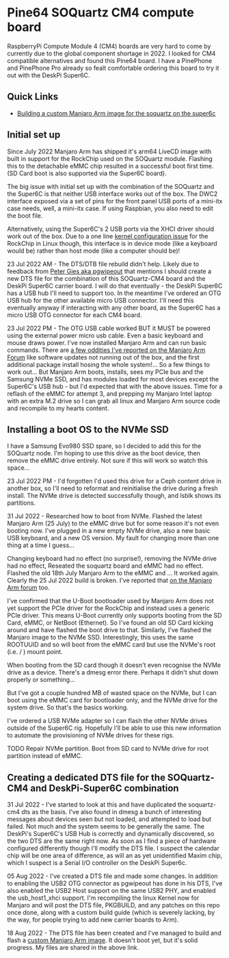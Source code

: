 # Pine64 SOQuartz CM4 compute board

RaspberryPi Compute Module 4 (CM4) boards are very hard to come by currently
due to the global component shortage in 2022. I looked for CM4 compatible
alternatives and found this Pine64 board. I have a PinePhone and PinePhone Pro
already so fealt comfortable ordering this board to try it out with the
DeskPi Super6C.

## Quick Links

- [Building a custom Manjaro Arm image for the soquartz on the super6c](./image-build-manjaro.md)

## Initial set up

Since July 2022 Manjaro Arm has shipped it's arm64 LiveCD image with built in support
for the RockChip used on the SOQuartz module. Flashing this to the detachable eMMC chip
resulted in a successful boot first time. (SD Card boot is also supported via the Super6C board).

The big issue with initial set up with the combination of the SOQuartz and the Super6C is that
neither USB interface works out of the box. The DWC2 interface exposed via a set of pins for
the front panel USB ports of a mini-itx case needs, well, a mini-itx case. If using Raspbian,
you also need to edit the boot file.

Alternatively, using the Super6C's 2 USB ports via the XHCI driver should work out of the box.
Due to a one line
[kernel configuration issue](https://lore.kernel.org/all/CAMdYzYqRcrawKc-GsTgwnPuJBJoKTn9Arfpj_Vjnt+3DeT7k9w@mail.gmail.com/T/) 
for the RockChip in Linux though, this interface is
in device mode (like a keyboard would be) rather than host mode (like a computer should be)!

23 Jul 2022 AM - The DTS/DTB file rebuild didn't help. Likely due to feedback from 
[Peter Gies aka pgwipeout](https://github.com/geerlingguy/raspberry-pi-pcie-devices/issues/336#issuecomment-1191700612)
that mentions I should create a new DTS file for the combination of this SOQuartz-CM4 board and
the DeskPi Super6C carrier board. I will do that eventually - the DeskPi Super6C has a USB hub
I'll need to support too. In the meantime I've ordered an OTG USB hub for the other
available micro USB connector. I'll need this eventually anyway if interacting with any other
board, as the Super6C has a micro USB OTG connector for each CM4 board.

23 Jul 2022 PM - The OTG USB cable worked BUT it MUST be powered using the external power micro usb cable.
Even a basic keyboard and mouse draws power. I've now installed Manjaro Arm and can run basic commands.
There are 
[a few oddities I've reported on the Manjaro Arm Forum](https://forum.manjaro.org/t/manjaro-arm-on-the-pine64-soquartz-cm4-with-deskpi-super6c-carrier-board/117445)
like software updates not running out of the box, and the first additional package install
hosing the whole system!... So a few things to work out...
But Manjaro Arm boots, installs, sees my PCIe bus and the Samsung NVMe SSD, and has modules
loaded for most devices except the Super6C's USB hub - but I'd expected that with the above
issues. Time for a reflash of the eMMC for attempt 3, and prepping my Manjaro Intel laptop
with an extra M.2 drive so I can grab all linux and Manjaro Arm source code and recompile
to my hearts content.

## Installing a boot OS to the NVMe SSD

I have a Samsung Evo980 SSD spare, so I decided to add this for the SOQuartz node. I'm hoping
to use this drive as the boot device, then remove the eMMC drive entirely. Not sure if this
will work so watch this space...

23 Jul 2022 PM - I'd forgotten I'd used this drive for a Ceph content drive in another box, so
I'll need to reformat and reinitialise the drive during a fresh install. The NVMe drive is
detected successfully though, and lsblk shows its partitions.

31 Jul 2022 - Researched how to boot from NVMe. Flashed the latest Manjaro Arm (25 July) to
the eMMC drive but for some reason it's not even booting now. I've plugged in a new empty
NVMe drive, also a new basic USB keyboard, and a new OS version. My fault for changing more
than one thing at a time I guess... 

Changing keyboard had no effect (no surprise!), removing
the NVMe drive had no effect, Reseated the soquartz board and eMMC had no effect. Flashed
the old 18th July Manjaro Arm to the eMMC and ... It worked again. Clearly the 25 Jul 2022
build is broken. I've reported that 
[on the Manjaro Arm forum](https://forum.manjaro.org/t/manjaro-arm-on-the-pine64-soquartz-cm4-with-deskpi-super6c-carrier-board/117445/5?u=adamfowleruk)
too.

I've confirmed that the U-Boot bootloader used by Manjaro Arm does not yet support the
PCIe driver for the RockChip and instead uses a generic PCIe driver. This means U-Boot
currently only supports booting from the SD Card, eMMC, or NetBoot (Ethernet). So I've
found an old SD Card kicking around and have flashed the boot drive to that. Similarly,
I've flashed the Manjaro image to the NVMe SSD. Interestingly, this uses the same
ROOTUUID and so will boot from the eMMC card but use the NVMe's root (i.e. / ) mount point.

When booting from the SD card though it doesn't even recognise the NVMe drive as a device.
There's a dmesg error there. Perhaps it didn't shut down properly or something...

But I've got a couple hundred MB of wasted space on the NVMe, but I can boot using the eMMC
card for bootloader only, and the NVMe drive for the system drive. So that's the basics working.

I've ordered a USB NVMe adapter so I can flash the other NVMe drives outside of the Super6C rig.
Hopefully I'll be able to use this new information to automate the provisioning of NVMe
drives for these rigs.

TODO Repair NVMe partition. Boot from SD card to NVMe drive for root partition instead of eMMC.

## Creating a dedicated DTS file for the SOQuartz-CM4 and DeskPi-Super6C combination

31 Jul 2022 - I've started to look at this and have duplicated the soquartz-cm4 dts as the basis.
I've also found in dmesg a bunch of interesting messages about devices seen but not loaded,
and attempted to load but failed. Not much and the system seems to be generally the same.
The DeskPi's Super6C's USB Hub is correctly and dynamically discovered, so the two DTS are
the same right now. As soon as I find a piece of hardware configured differently though I'll
modify the DTS file. I suspect the calendar chip will be one area of difference, as will an
as yet unidentified Maxim chip, which I suspect is a Serial I/O controller on the DeskPi
Super6c.

05 Aug 2022 - I've created a DTS file and made some changes. In addition to enabling the
USB2 OTG connector as pgwipeout has done in his DTS, I've also enabled the USB2 Host
support on the same USB2 PHY, and enabled the usb_host1_xhci support. I'm recompiling
the linux Kernel now for Manjaro and will post the DTS file, PKGBUILD, and any patches
on this repo once done, along with a custom build guide (which is severely lacking,
by the way, for people trying to add new carrier boards to Arm).

18 Aug 2022 - The DTS file has been created and I've managed to build and flash a 
[custom Manjaro Arm image](./image-build-manjaro.md). It doesn't boot yet, but it's
solid progress. My files are shared in the above link.